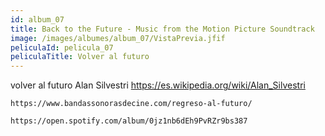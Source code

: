 ```yaml
---
id: album_07
title: Back to the Future - Music from the Motion Picture Soundtrack
image: /images/albumes/album_07/VistaPrevia.jfif
peliculaId: pelicula_07
peliculaTitle: Volver al futuro
---
```


volver al futuro
	Alan Silvestri
		https://es.wikipedia.org/wiki/Alan_Silvestri
	
	https://www.bandassonorasdecine.com/regreso-al-futuro/

	https://open.spotify.com/album/0jz1nb6dEh9PvRZr9bs387
